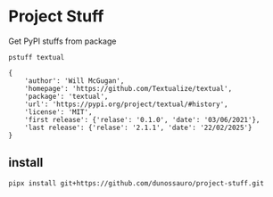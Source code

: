 # Project Stuff

Get PyPI stuffs from package


```
pstuff textual

{
    'author': 'Will McGugan',
    'homepage': 'https://github.com/Textualize/textual',
    'package': 'textual',
    'url': 'https://pypi.org/project/textual/#history',
    'license': 'MIT',
    'first release': {'relase': '0.1.0', 'date': '03/06/2021'},
    'last release': {'relase': '2.1.1', 'date': '22/02/2025'}
}
```


## install

`pipx install git+https://github.com/dunossauro/project-stuff.git`
